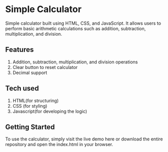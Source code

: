 # Simple Calculator

Simple  calculator  built using HTML, CSS, and JavaScript. It allows users to perform basic arithmetic calculations such as addition, subtraction, multiplication, and division.

## Features
1. Addition, subtraction, multiplication, and division operations
2. Clear button to reset calculator
3. Decimal support

## Tech used

1. HTML(for structuring)
2. CSS (for styling)
3. Javascript(for developing the logic)


## Getting Started

To use the calculator, simply visit the live demo here or download the entire repository and open the index.html in your browser.


